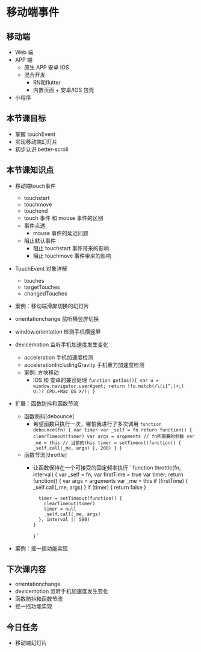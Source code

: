 # 移动端事件
## 移动端
- Web 端
- APP 端
  - 原生 APP  安卓 IOS
  - 混合开发
    - RN和flutter
    - 内置页面 + 安卓/IOS 包壳
- 小程序

## 本节课目标
- 掌握 touchEvent
- 实现移动端幻灯片
- 初步认识 better-scroll

## 本节课知识点
- 移动端touch事件 
  - touchstart
  - touchmove
  - touchend
  - touch 事件 和 mouse 事件的区别
  - 事件点透
    - mouse 事件的延迟问题
  - 阻止默认事件
    - 阻止 touchstart 事件带来的影响
    - 阻止 touchmove 事件带来的影响
- TouchEvent 对象详解
  - touches
  - targetTouches
  - changedTouches
- 案例：移动端滑屏切换的幻灯片

- orientationchange 监听横竖屏切换
- window.orientation 检测手机横竖屏
- devicemotion 监听手机加速度发生变化
  - acceleration 手机加速度检测
  - accelerationIncludingGravity 手机重力加速度检测
  - 案例: 方块移动
    - IOS 和 安卓的兼容处理
    `
      function getIos(){
          var u = window.navigator.userAgent;
          return !!u.match(/\(i[^;]+;( U;)? CPU.+Mac OS X/);
      }
    `
- 扩展：函数防抖和函数节流
  - 函数防抖[debounce]
    - 希望函数只执行一次，哪怕我进行了多次调用
      `
        function debounce(fn) {
          var timer
          var _self = fn
          return function() {
            clearTimeout(timer)
            var args = arguments // fn所需要的参数
            var _me = this // 当前的this
            timer = setTimeout(function() {
              _self.call(_me, args)
            }, 200)
          }
        }
      `
  - 函数节流[throttle]
    - 让函数保持在一个可接受的固定频率执行
      `
        function throttle(fn, interval) {
          var _self = fn;
          var firstTime = true
          var timer;
          return function() {
            var args = arguments
            var _me = this
            if (firstTime) {
              _self.call(_me, args)
            }
            if (timer) {
              return false
            }

            timer = setTimeout(function() {
              clearTimeout(timer)
              timer = null
              _self.call(_me, args)
            }, interval || 500)
          }
        }
      `
- 案例：摇一摇功能实现


## 下次课内容
- orientationchange
- devicemotion 监听手机加速度发生变化
- 函数防抖和函数节流
- 摇一摇功能实现

## 今日任务
- 移动端幻灯片




 




